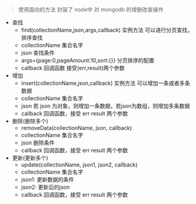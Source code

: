 > 使用面向的方法 封装了 node中 对  mongodb 的增删改查操作

* 查找
	* find(collectionName,json,args,callback) 实例方法 可以进行分页查找，排序查找 
	* collectionName 集合名字
	* json 查找条件
	* args={page:0,pageAmount:10,sort:{}} 分页排序的配置
	* callback 回调函数 接受(err,result)两个参数
* 增加
	* insert(collectionName,json,callback) 实例方法 可以增加一条或者多条数据 
	* collectionName 集合名字
	* json 若 json 为对象，则增加一条数据，若json为数组，则增加多条数据
	* callback 回调函数，接受 err result 两个参数
* 删除(删除多个)
	* removeData(collectionName, json, callback) 
	* collectionName 集合名字
	* json 删除条件
	* callback 回调函数，接受 err result 两个参数
* 更新(更新多个)
	* update(collectionName, json1, json2, callback) 
	* collectionName 集合名字
	* json1: 更新数据的条件
	* json2: 更新后的json
	* callback 回调函数，接受 err result 两个参数